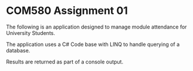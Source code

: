 # COM580 Assignment 01
The following is an application designed to manage module attendance for University Students.

The application uses a C# Code base with LINQ to handle querying of a database.

Results are returned as part of a console output.
